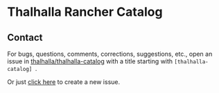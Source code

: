 # Thalhalla Rancher Catalog

## Contact
For bugs, questions, comments, corrections, suggestions, etc., open an issue in
 [thalhalla/thalhalla-catalog](//github.com/thalhalla/thalhalla-catalog/issues) with a title starting with `[thalhalla-catalog] `.

Or just [click here](//github.com/thalhalla/thalhalla-catalog/issues/new?title=%5Bthalhalla-catalog%5D%20) to create a new issue.

